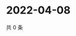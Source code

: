 # 2022-04-08

共 0 条

<!-- BEGIN WEIBO -->
<!-- 最后更新时间 Fri Apr 08 2022 00:21:12 GMT+0800 (China Standard Time) -->

<!-- END WEIBO -->
